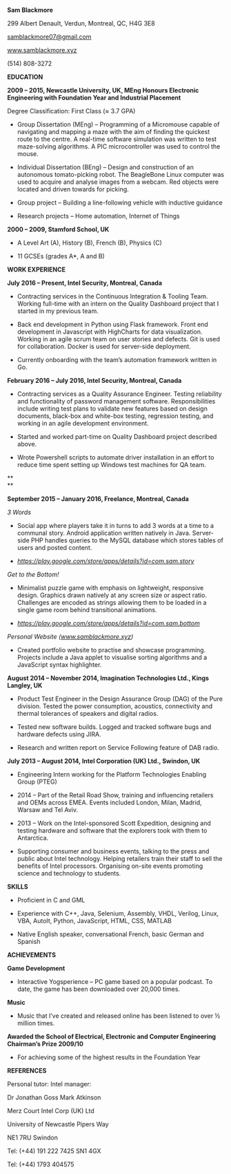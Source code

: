 **Sam Blackmore**

299 Albert Denault, Verdun, Montreal, QC, H4G 3E8

samblackmore07@gmail.com

www.samblackmore.xyz

\(514) 808-3272

**EDUCATION**

**2009 – 2015, Newcastle University, UK, MEng Honours Electronic
Engineering with Foundation Year and Industrial Placement**

Degree Classification: First Class (≈ 3.7 GPA)

-   Group Dissertation (MEng) – Programming of a Micromouse capable of
    navigating and mapping a maze with the aim of finding the quickest
    route to the centre. A real-time software simulation was written to
    test maze-solving algorithms. A PIC microcontroller was used to
    control the mouse.

-   Individual Dissertation (BEng) – Design and construction of an
    autonomous tomato-picking robot. The BeagleBone Linux computer was
    used to acquire and analyse images from a webcam. Red objects were
    located and driven towards for picking.

-   Group project – Building a line-following vehicle with inductive
    guidance

-   Research projects – Home automation, Internet of Things

**2000 – 2009, Stamford School, UK**

-   A Level Art (A), History (B), French (B), Physics (C)

-   11 GCSEs (grades A\*, A and B)

**WORK EXPERIENCE**

**July 2016 – Present, Intel Security, Montreal, Canada**

-   Contracting services in the Continuous Integration & Tooling Team.
    Working full-time with an intern on the Quality Dashboard project
    that I started in my previous team.

-   Back end development in Python using Flask framework. Front end
    development in Javascript with HighCharts for data visualization.
    Working in an agile scrum team on user stories and defects. Git is
    used for collaboration. Docker is used for server-side deployment.

-   Currently onboarding with the team’s automation framework written
    in Go.

**February 2016 – July 2016, Intel Security, Montreal, Canada**

-   Contracting services as a Quality Assurance Engineer. Testing
    reliability and functionality of password management software.
    Responsibilities include writing test plans to validate new features
    based on design documents, black-box and white-box testing,
    regression testing, and working in an agile development environment.

-   Started and worked part-time on Quality Dashboard project
    described above.

-   Wrote Powershell scripts to automate driver installation in an
    effort to reduce time spent setting up Windows test machines for
    QA team.

**\
**

**September 2015 – January 2016, Freelance, Montreal, Canada**

*3 Words*

-   Social app where players take it in turns to add 3 words at a time
    to a communal story. Android application written natively in Java.
    Server-side PHP handles queries to the MySQL database which stores
    tables of users and posted content.

-   *https://play.google.com/store/apps/details?id=com.sam.story*

*Get to the Bottom!*

-   Minimalist puzzle game with emphasis on lightweight,
    responsive design. Graphics drawn natively at any screen size or
    aspect ratio. Challenges are encoded as strings allowing them to be
    loaded in a single game room behind transitional animations.

-   *https://play.google.com/store/apps/details?id=com.sam.bottom*

*Personal Website (www.samblackmore.xyz)*

-   Created portfolio website to practise and showcase programming.
    Projects include a Java applet to visualise sorting algorithms and a
    JavaScript syntax highlighter.

**August 2014 – November 2014, Imagination Technologies Ltd., Kings
Langley, UK**

-   Product Test Engineer in the Design Assurance Group (DAG) of the
    Pure division. Tested the power consumption, acoustics, connectivity
    and thermal tolerances of speakers and digital radios.

-   Tested new software builds. Logged and tracked software bugs and
    hardware defects using JIRA.

-   Research and written report on Service Following feature of
    DAB radio.

**July 2013 – August 2014, Intel Corporation (UK) Ltd., Swindon, UK**

-   Engineering Intern working for the Platform Technologies Enabling
    Group (PTEG)

-   2014 – Part of the Retail Road Show, training and influencing
    retailers and OEMs across EMEA. Events included London, Milan,
    Madrid, Warsaw and Tel Aviv.

-   2013 – Work on the Intel-sponsored Scott Expedition, designing and
    testing hardware and software that the explorers took with them
    to Antarctica.

-   Supporting consumer and business events, talking to the press and
    public about Intel technology. Helping retailers train their staff
    to sell the benefits of Intel processors. Organising on-site events
    promoting science and technology to students.

**SKILLS**

-   Proficient in C and GML

-   Experience with C++, Java, Selenium, Assembly, VHDL, Verilog, Linux,
    VBA, AutoIt, Python, JavaScript, HTML, CSS, MATLAB

-   Native English speaker, conversational French, basic German and
    Spanish

**ACHIEVEMENTS**

**Game Development**

-   Interactive Yogsperience – PC game based on a popular podcast. To
    date, the game has been downloaded over 20,000 times.

**Music**

-   Music that I’ve created and released online has been listened to
    over ½ million times.

**Awarded the School of Electrical, Electronic and Computer Engineering
Chairman’s Prize 2009/10**

-   For achieving some of the highest results in the Foundation Year

**REFERENCES**

Personal tutor: Intel manager:

Dr Jonathan Goss Mark Atkinson

Merz Court Intel Corp (UK) Ltd

University of Newcastle Pipers Way

NE1 7RU Swindon

Tel: (+44) 191 222 7425 SN1 4GX

Tel: (+44) 1793 404575
